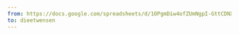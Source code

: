 ```yaml
---
from: https://docs.google.com/spreadsheets/d/1OPgmDiw4ofZUmNgpI-GttCDNXhO-BSsd8T1CxK1Qzl8/edit?usp=sharing
to: dieetwensen
---
```


